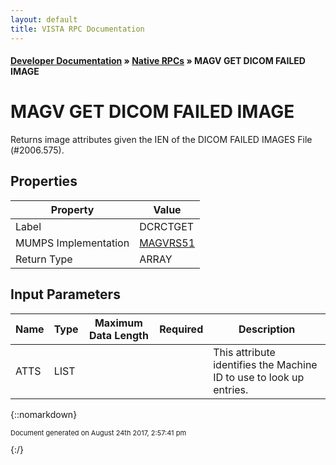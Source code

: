 ```yaml
---
layout: default
title: VISTA RPC Documentation
---
```


#### [Developer Documentation](../index) &#187; [Native RPCs](TableOfContents) &#187; MAGV GET DICOM FAILED IMAGE<br/>
# MAGV GET DICOM FAILED IMAGE

Returns image attributes given the IEN of the DICOM FAILED IMAGES File (#2006.575).

## Properties

Property | Value
--- | ---
Label | DCRCTGET
MUMPS Implementation | [MAGVRS51](http://code.osehra.org/dox/Routine_MAGVRS51_source.html)
Return Type | ARRAY


## Input Parameters

Name | Type | Maximum Data Length | Required | Description
--- | --- | --- | --- | ---
ATTS | LIST |  |  | This attribute identifies the Machine ID to use to look up entries.



{::nomarkdown} <br/><p style="font-size: 11px">Document generated on August 24th 2017, 2:57:41 pm</p>{:/}